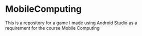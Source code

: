 # MobileComputing
This is a repository for a game I made using Android Studio as a requirement for the course Mobile Computing
